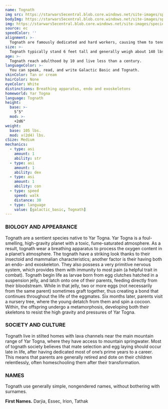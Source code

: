 ```yaml
---
name: Tognath
img src: https://starwars5ecentral.blob.core.windows.net/site-images/species/species_tognath.png
bodyImg: https://starwars5ecentral.blob.core.windows.net/site-images/species/species_tognath.png
img: https://starwars5ecentral.blob.core.windows.net/site-images/species/species_tognath.png
source: ec
speedColor: ''
alignment: >-
  Tognath are famously dedicated and hard workers, causing them to tend towards balanced alignments, though there are exceptions.
size: >-
  Tognath typically stand 6 feet tall and generally weigh about 140 lbs. Regardless of your position in that range, your size is Medium.
age: >-
  Tognath reach adulthood by 10 and live less than a century.
languageColor: >-
  You can speak, read, and write Galactic Basic and Tognath. 
skinColor: Tan or cream
hairColor: None
eyeColor: White
distinctions: Breathing apparatus, endo and exoskeletons
homeworld: Yar Togna
language: Tognath
height:
  base: >-
    5’5"
  mod: >-
    +2d6"
weight:
  base: 105 lbs.
  mod: x(2d4) lbs.
cSize: Medium
mechanics:
  - type: asi
    amount: 1
    ability: str
  - type: asi
    amount: 1
    ability: dex
  - type: asi
    amount: 1
    ability: con
  - type: speed
    speed: walk
    distance: 30
  - type: language
    value: [galactic_basic, Tognath]
---
```

### BIOLOGY AND APPEARANCE
Tognath are a sentient species native to Yar Togna. Yar Togna is a foul-smelling, high-gravity planet with a toxic, fume-saturated atmosphere. As a result, tognath wear a breathing apparatus to process the oxygen content in a planet’s atmosphere. The tognath have a striking look thanks to their insectoid and mammalian characteristics; another factor is their having both an endo- and exoskeleton. They also possess a very primitive nervous system, which provides them with immunity to most pain (a helpful trait in combat). Tognath begin life as larvae born from egg clutches hatched in a suspension jelly, and latch onto one of their parents, feeding directly from their bloodstream. While in that jelly, two or more eggs (not necessarily from the same parent) sometimes graft together, thus creating a bond that continues throughout the life of the eggmates. Six months later, parents visit a nursery tree, where the young detatch from them and spin a cocoon. Within, the offspring undergo a metamorphosis, developing both their skeletons to resist the high gravity and pressures of Yar Togna.

### SOCIETY AND CULTURE
Tognath live in stilted homes with lava channels near the main mountain range of Yar Togna, where they have access to mountain springwater. Most of tognath society believes that mate selection and egg laying should occur late in life, after having dedicated most of one’s prime years to a career. This means that parents are generally retired and dote on their children relentlessly, often homeschooling them after their transformation.

### NAMES
Tognath use generally simple, nongendered names, without bothering with surnames.

__First Names.__ Darjia, Essec, Irion, Tathak



    